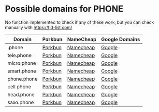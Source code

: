 # Possible domains for PHONE

No function implemented to check if any of these work, but you can check manually with https://tld-list.com/

| Domain | Porkbun | NameCheap | Google Domains |
|---|---|---|---|
| .phone | [Porkbun](https://porkbun.com/checkout/search?prb=e814663da1&tlds=&idnLanguage=&search=search&q=.phone) | [Namecheap](https://www.namecheap.com/domains/registration/results/?domain=.phone) | [Google](https://domains.google.com/registrar/search?searchTerm=.phone) |
| tele.phone | [Porkbun](https://porkbun.com/checkout/search?prb=e814663da1&tlds=&idnLanguage=&search=search&q=tele.phone) | [Namecheap](https://www.namecheap.com/domains/registration/results/?domain=tele.phone) | [Google](https://domains.google.com/registrar/search?searchTerm=tele.phone) |
| micro.phone | [Porkbun](https://porkbun.com/checkout/search?prb=e814663da1&tlds=&idnLanguage=&search=search&q=micro.phone) | [Namecheap](https://www.namecheap.com/domains/registration/results/?domain=micro.phone) | [Google](https://domains.google.com/registrar/search?searchTerm=micro.phone) |
| smart.phone | [Porkbun](https://porkbun.com/checkout/search?prb=e814663da1&tlds=&idnLanguage=&search=search&q=smart.phone) | [Namecheap](https://www.namecheap.com/domains/registration/results/?domain=smart.phone) | [Google](https://domains.google.com/registrar/search?searchTerm=smart.phone) |
| phone.phone | [Porkbun](https://porkbun.com/checkout/search?prb=e814663da1&tlds=&idnLanguage=&search=search&q=phone.phone) | [Namecheap](https://www.namecheap.com/domains/registration/results/?domain=phone.phone) | [Google](https://domains.google.com/registrar/search?searchTerm=phone.phone) |
| cell.phone | [Porkbun](https://porkbun.com/checkout/search?prb=e814663da1&tlds=&idnLanguage=&search=search&q=cell.phone) | [Namecheap](https://www.namecheap.com/domains/registration/results/?domain=cell.phone) | [Google](https://domains.google.com/registrar/search?searchTerm=cell.phone) |
| head.phone | [Porkbun](https://porkbun.com/checkout/search?prb=e814663da1&tlds=&idnLanguage=&search=search&q=head.phone) | [Namecheap](https://www.namecheap.com/domains/registration/results/?domain=head.phone) | [Google](https://domains.google.com/registrar/search?searchTerm=head.phone) |
| saxo.phone | [Porkbun](https://porkbun.com/checkout/search?prb=e814663da1&tlds=&idnLanguage=&search=search&q=saxo.phone) | [Namecheap](https://www.namecheap.com/domains/registration/results/?domain=saxo.phone) | [Google](https://domains.google.com/registrar/search?searchTerm=saxo.phone) |
